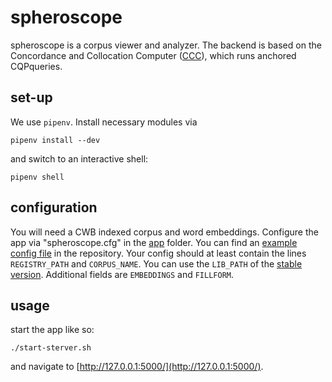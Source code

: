 # spheroscope #
spheroscope is a corpus viewer and analyzer. The backend is based on
the Concordance and Collocation Computer
([CCC](https://github.com/ausgerechnet/cwb-ccc)), which runs anchored
CQPqueries.

## set-up ##
We use `pipenv`. Install necessary modules via

	pipenv install --dev

and switch to an interactive shell:

	pipenv shell


## configuration ##
You will need a CWB indexed corpus and word embeddings. Configure the
app via "spheroscope.cfg" in the [app](app/) folder. You can find an
[example config file](app/spheroscope_example.cfg) in the
repository. Your config should at least contain the lines
`REGISTRY_PATH` and `CORPUS_NAME`. You can use the `LIB_PATH` of the
[stable version](app/instance-stable/lib/). Additional fields are
`EMBEDDINGS` and `FILLFORM`.

## usage ##
start the app like so:

	./start-sterver.sh

and navigate to [http://127.0.0.1:5000/](http://127.0.0.1:5000/).

